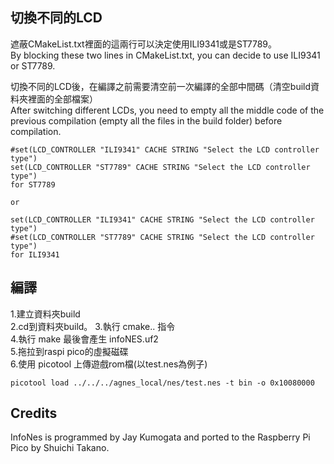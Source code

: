 ## 切換不同的LCD  
遮蔽CMakeList.txt裡面的這兩行可以決定使用ILI9341或是ST7789。  
By blocking these two lines in CMakeList.txt, you can decide to use ILI9341 or ST7789.  

切換不同的LCD後，在編譯之前需要清空前一次編譯的全部中間碼（清空build資料夾裡面的全部檔案）  
After switching different LCDs, you need to empty all the middle code of the previous compilation (empty all the files in the build folder) before compilation.  
```
#set(LCD_CONTROLLER "ILI9341" CACHE STRING "Select the LCD controller type")
set(LCD_CONTROLLER "ST7789" CACHE STRING "Select the LCD controller type")
for ST7789

or

set(LCD_CONTROLLER "ILI9341" CACHE STRING "Select the LCD controller type")
#set(LCD_CONTROLLER "ST7789" CACHE STRING "Select the LCD controller type")
for ILI9341
```

## 編譯  
1.建立資料夾build  
2.cd到資料夾build。
3.執行 cmake.. 指令  
4.執行 make 最後會產生 infoNES.uf2  
5.拖拉到raspi pico的虛擬磁碟  
6.使用 picotool 上傳遊戲rom檔(以test.nes為例子)  
```
picotool load ../../../agnes_local/nes/test.nes -t bin -o 0x10080000
```

## Credits
InfoNes is programmed by Jay Kumogata and ported to the Raspberry Pi Pico by Shuichi Takano.


